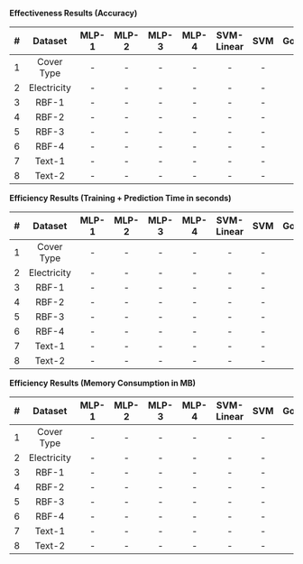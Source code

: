 
**Effectiveness Results (Accuracy)**

|#| Dataset | MLP-1 | MLP-2 | MLP-3 | MLP-4 | SVM-Linear | SVM | Goowe | LSTM | CNN |
| :---: | :---: | :---: | :---: | :---: | :---: | :---: | :---: | :---: | :---: | :---: |
| 1 | Cover Type | - | - | - | - | - | - | - | - | - |
| 2 | Electricity | - | - | - | - | - | - | - | - | - |
| 3 | RBF-1 | - | - | - | -| - | - | - | - | - |
| 4 | RBF-2 | - | - | - | - | - | - | - | - | - |
| 5 | RBF-3 | - | - | - | - | - | - | - | - | - |
| 6 | RBF-4 | - | - | - | - | - | - | - | - | - |
| 7 | Text-1 | - | - | - | - | - | - | - | - | - |
| 8 | Text-2 | - | - | - | - | - | - | - | - | - |

**Efficiency Results (Training + Prediction Time in seconds)**

|#| Dataset | MLP-1 | MLP-2 | MLP-3 | MLP-4 | SVM-Linear | SVM | Goowe | LSTM | CNN |
| :---: | :---: | :---: | :---: | :---: | :---: | :---: | :---: | :---: | :---: | :---: |
| 1 | Cover Type | - | - | - | - | - | - | - | - | - |
| 2 | Electricity | - | - | - | - | - | - | - | - | - |
| 3 | RBF-1 | - | - | - | -| - | - | - | - | - |
| 4 | RBF-2 | - | - | - | - | - | - | - | - | - |
| 5 | RBF-3 | - | - | - | - | - | - | - | - | - |
| 6 | RBF-4 | - | - | - | - | - | - | - | - | - |
| 7 | Text-1 | - | - | - | - | - | - | - | - | - |
| 8 | Text-2 | - | - | - | - | - | - | - | - | - |

**Efficiency Results (Memory Consumption in MB)**

|#| Dataset | MLP-1 | MLP-2 | MLP-3 | MLP-4 | SVM-Linear | SVM | Goowe | LSTM | CNN |
| :---: | :---: | :---: | :---: | :---: | :---: | :---: | :---: | :---: | :---: | :---: |
| 1 | Cover Type | - | - | - | - | - | - | - | - | - |
| 2 | Electricity | - | - | - | - | - | - | - | - | - |
| 3 | RBF-1 | - | - | - | -| - | - | - | - | - |
| 4 | RBF-2 | - | - | - | - | - | - | - | - | - |
| 5 | RBF-3 | - | - | - | - | - | - | - | - | - |
| 6 | RBF-4 | - | - | - | - | - | - | - | - | - |
| 7 | Text-1 | - | - | - | - | - | - | - | - | - |
| 8 | Text-2 | - | - | - | - | - | - | - | - | - |
